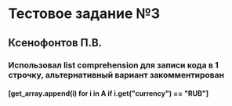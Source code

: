 # Тестовое задание №3
## Ксенофонтов П.В.
### Использовал list comprehension для записи кода в 1 строчку, альтернативный вариант закомментирован
#### [get_array.append(i) for i in A if i.get("currency") == "RUB"]